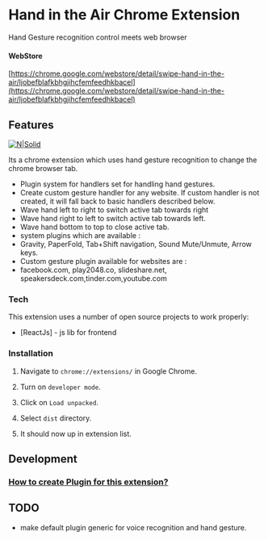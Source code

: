 # Hand in the Air Chrome Extension

Hand Gesture recognition control meets web browser

#### WebStore

[https://chrome.google.com/webstore/detail/swipe-hand-in-the-air/ljobefblafkbhgjihcfemfeedhkbacel](https://chrome.google.com/webstore/detail/swipe-hand-in-the-air/ljobefblafkbhgjihcfemfeedhkbacel)

## Features

[![N|Solid](https://raw.githubusercontent.com/fxnoob/gesture-control-chrome-extension/master/screens/demo.gif)](https://github.com/fxnoob/gesture-control-chrome-extension)

Its a chrome extension which uses hand gesture recognition to change the chrome browser tab.

- Plugin system for handlers set for handling hand gestures.
- Create custom gesture handler for any website. If custom handler is not created, it will fall back to basic handlers described below.
- Wave hand left to right to switch active tab towards right
- Wave hand right to left to switch active tab towards left.
- Wave hand bottom to top to close active tab.
- system plugins which are available :
- Gravity, PaperFold, Tab+Shift navigation, Sound Mute/Unmute, Arrow keys.
- Custom gesture plugin available for websites are :
- facebook.com, play2048.co, slideshare.net, speakersdeck.com,tinder.com,youtube.com

### Tech

This extension uses a number of open source projects to work properly:

- [ReactJs] - js lib for frontend

### Installation

1. Navigate to `chrome://extensions/` in Google Chrome.

2. Turn on `developer mode`.

3. Click on `Load unpacked`.

4. Select `dist` directory.

5. It should now up in extension list.

## Development

### [How to create Plugin for this extension?](https://github.com/fxnoob/swipe-tabs-chrome-extension/wiki/How-to-create-Plugin-for-this-extension%3F)

## TODO 

* make default plugin generic for voice recognition and hand gesture.
